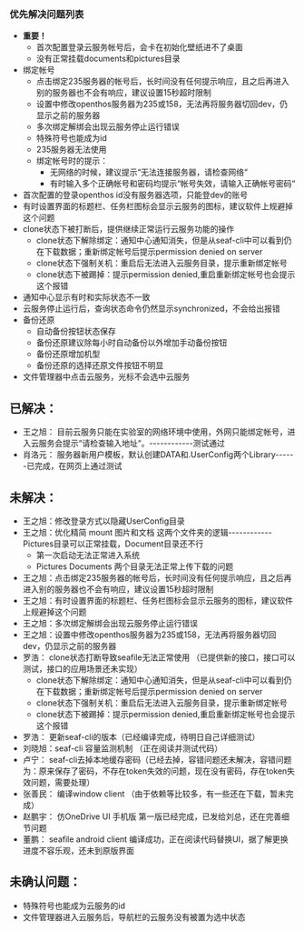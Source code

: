 ### 优先解决问题列表
- **重要！**
   - 首次配置登录云服务帐号后，会卡在初始化壁纸进不了桌面
   - 没有正常挂载documents和pictures目录
- 绑定帐号
   - 点击绑定235服务器的帐号后，长时间没有任何提示响应，且之后再进入别的服务器也不会有响应，建议设置15秒超时限制
   - 设置中修改openthos服务器为235或158，无法再将服务器切回dev，仍显示之前的服务器
   - 多次绑定解绑会出现云服务停止运行错误
   - 特殊符号也能成为id
   - 235服务器无法使用
   - 绑定帐号时的提示：
      - 无网络的时候，建议提示“无法连接服务器，请检查网络“
      - 有时输入多个正确帐号和密码均提示“帐号失效，请输入正确帐号密码“
- 首次配置的登录openthos id没有服务器选项，只能登dev的账号
- 有时设置界面的标题栏、任务栏图标会显示云服务的图标，建议软件上规避掉这个问题
- clone状态下被打断后，提供继续正常运行云服务功能的操作
   - clone状态下解除绑定：通知中心通知消失，但是从seaf-cli中可以看到仍在下载数据；重新绑定帐号后提示permission denied on server
   - clone状态下强制关机：重启后无法进入云服务目录，提示重新绑定帐号
   - clone状态下被踢掉：提示permission denied,重启重新绑定帐号也会提示这个报错
- 通知中心显示有时和实际状态不一致
- 云服务停止运行后，查询状态命令仍然显示synchronized，不会给出报错
- 备份还原
   - 自动备份按钮状态保存
   - 备份还原建议除每小时自动备份以外增加手动备份按钮
   - 备份还原增加机型
   - 备份还原的选择还原文件按钮不明显
- 文件管理器中点击云服务，光标不会选中云服务

## 已解决：
   - 王之旭： 目前云服务只能在实验室的网络环境中使用，外网只能绑定帐号，进入云服务会提示“请检查输入地址“。------------测试通过
   - 肖洛元： 服务器新用户模板，默认创建DATA和.UserConfig两个Library------已完成，在网页上通过测试
   
## 未解决：
   - 王之旭：修改登录方式以隐藏UserConfig目录
   - 王之旭：优化精简 mount 图片和文档 这两个文件夹的逻辑------------Pictures目录可以正常挂载，Document目录还不行
      - 第一次启动无法正常进入系统
      - Pictures Documents 两个目录无法正常上传下载的问题
   - 王之旭：点击绑定235服务器的帐号后，长时间没有任何提示响应，且之后再进入别的服务器也不会有响应，建议设置15秒超时限制
   - 王之旭：有时设置界面的标题栏、任务栏图标会显示云服务的图标，建议软件上规避掉这个问题
   - 王之旭：多次绑定解绑会出现云服务停止运行错误
   - 王之旭：设置中修改openthos服务器为235或158，无法再将服务器切回dev，仍显示之前的服务器
   - 罗浩： clone状态打断导致seafile无法正常使用 （已提供新的接口，接口可以测试，接口的应用场景还未实现）
      - clone状态下解除绑定：通知中心通知消失，但是从seaf-cli中可以看到仍在下载数据；重新绑定帐号后提示permission denied on server
      - clone状态下强制关机：重启后无法进入云服务目录，提示重新绑定帐号
      - clone状态下被踢掉：提示permission denied,重启重新绑定帐号也会提示这个报错
   - 罗浩： 更新seaf-cli的版本（已经编译完成，待明日自己详细测试）
   - 刘晓旭：seaf-cli 容量监测机制 （正在阅读并测试代码）
   - 卢宁： seaf-cli去掉本地缓存密码（已经去掉，容错问题还未解决，容错问题为：原来保存了密码，不存在token失效的问题，现在没有密码，存在token失效问题，需要处理）
   - 张善民： 编译window client （由于依赖等比较多，有一些还在下载，暂未完成）
   - 赵鹏宇： 仿OneDrive UI 手机版 第一版已经完成，已发给刘总，还在完善细节问题
   - 董鹏： seafile android client 编译成功，正在阅读代码替换UI，据了解更换进度不容乐观，还未到原版界面
## 未确认问题：
   - 特殊符号也能成为云服务的id
   - 文件管理器进入云服务后，导航栏的云服务没有被置为选中状态
